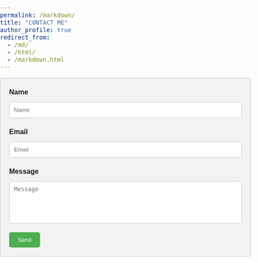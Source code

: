 ```yaml
---
permalink: /markdown/
title: "CONTACT ME"
author_profile: true
redirect_from: 
  - /md/
  - /html/
  - /markdown.html
---
```

<html>
  <head>
    <title>Formulaire de Contact</title>
    <style>
      /* Styles pour le formulaire */
      form {
        max-width: 600px;
        margin: auto;
        padding: 20px;
        border: 1px solid #ccc;
        border-radius: 5px;
        background-color: #f2f2f2;
      }
      label {
        display: block;
        margin-bottom: 10px;
        font-weight: bold;
      }
      input[type="text"],
      input[type="email"],
      textarea {
        width: 100%;
        padding: 10px;
        margin-bottom: 20px;
        border: 1px solid #ccc;
        border-radius: 5px;
        resize: none;
      }
      input[type="submit"] {
        background-color: #4CAF50;
        color: white;
        padding: 10px 20px;
        border: none;
        border-radius: 5px;
        cursor: pointer;
      }
      input[type="submit"]:hover {
        background-color: #45a049;
      }
      /* Styles pour la page */
      body {
        font-family: Arial, sans-serif;
        font-size: 16px;
        line-height: 1.5;
        margin: 0;
        padding: 0;
      }
      h1 {
        text-align: center;
        margin-top: 50px;
      }
    </style>
  </head>

<div class="mb-3"> 
      <form name="contact" method="POST" action="https://formspree.io/f/xwkjwjzl">
        <div class="form-group form-inline">
          <label class="sr-only" for="inputName">Name</label>
          <input type="text" name="name" class="form-control w-100" id="inputName" placeholder="Name" required>
        </div>
        <div class="form-group form-inline">
          <label class="sr-only" for="inputEmail">Email</label>
          <input type="email" name="email" class="form-control w-100" id="inputEmail" placeholder="Email" required>
        </div>
        <div class="form-group">
          <label class="sr-only" for="inputMessage">Message</label>
          <textarea name="message" class="form-control" id="inputMessage" rows="5" placeholder="Message" required></textarea>
        </div>
        <input type="submit" value="Send">
      </form>
</div>



